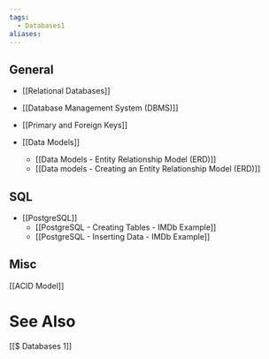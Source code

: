 ```yaml
---
tags:
  - Databases1
aliases:
---
```

## General
- [[Relational Databases]]
- [[Database Management System (DBMS)]]
- [[Primary and Foreign Keys]]

- [[Data Models]]
	- [[Data Models - Entity Relationship Model (ERD)]]
	- [[Data models - Creating an Entity Relationship Model (ERD)]]

## SQL
- [[PostgreSQL]]
	- [[PostgreSQL - Creating Tables - IMDb Example]]
	- [[PostgreSQL - Inserting Data - IMDb Example]]

## Misc
[[ACID Model]]

# See Also
[[$ Databases 1]]
